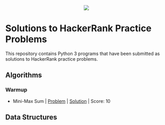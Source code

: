 <p align="center"><a href="https://www.hackerrank.com/gelber_j1"><img src="https://i0.wp.com/gradsingames.com/wp-content/uploads/2016/05/856771_668224053197841_1943699009_o.png"></a></p>

# Solutions to HackerRank Practice Problems
This repository contains Python 3 programs that have been submitted as solutions to HackerRank practice problems. 

## Algorithms
### Warmup
  - Mini-Max Sum | [Problem](https://www.hackerrank.com/challenges/mini-max-sum/problem) | [Solution]() | Score: 10
## Data Structures

